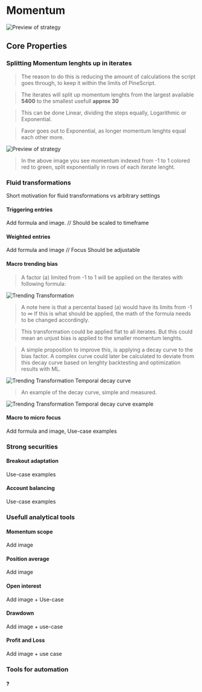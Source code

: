 # Momentum

![Preview of strategy](https://github.com/CMYKSCRIPTS/Momentum/blob/MASTER/DOCS/MainPreview.png?raw=true)
## Core Properties
### Splitting Momentum lenghts up in iterates
> The reason to do this is reducing the amount of calculations the script goes through, to keep it within the limits of PineScript.

> The iterates will split up momentum lenghts from the largest available **5400** to the smallest usefull **approx 30**

> This can be done Linear, dividing the steps equally, Logarithmic or Exponential.

> Favor goes out to Exponential, as longer momentum lenghts equal each other more.

![Preview of strategy](https://github.com/CMYKSCRIPTS/Momentum/blob/MASTER/DOCS/Exponential%20iterates.png?raw=true)

> In the above image you see momentum indexed from -1 to 1 colored red to green, split exponentially in rows of each iterate lenght.

### Fluid transformations
Short motivation for fluid transformations vs arbitrary settings
#### Triggering entries
Add formula and image.
// Should be scaled to timeframe
#### Weighted entries
Add formula and image
// Focus Should be adjustable
#### Macro trending bias
> A factor (a) limited from -1 to 1 will be applied on the iterates with following formula:

![Trending Transformation](https://github.com/CMYKSCRIPTS/Momentum/blob/MASTER/DOCS/Trending%20transformation.png?raw=true)

> A note here is that a percental based (a) would have its limits from -1 to ∞
If this is what should be applied, the math of the formula needs to be changed accordingly.

> This transformation could be applied flat to all iterates.
But this could mean an unjust bias is applied to the smaller momentum lenghts.

> A simple proposition to improve this, is applying a decay curve to the bias factor.
A complex curve could later be calculated to deviate from this decay curve based on lenghty backtesting and optimization results with ML.

![Trending Transformation Temporal decay curve](https://github.com/CMYKSCRIPTS/Momentum/blob/MASTER/DOCS/Tranding%20transformation%20with%20temporal%20bias%20curve.png?raw=true)

> An example of the decay curve, simple and measured.

![Trending Transformation Temporal decay curve example](https://github.com/CMYKSCRIPTS/Momentum/blob/MASTER/DOCS/Trending%20transformation%20temporal%20bias%20curve%20example.png?raw=true)

#### Macro to micro focus
Add formula and image, Use-case examples

### Strong securities
#### Breakout adaptation
Use-case examples
#### Account balancing
Use-case examples

### Usefull analytical tools
#### Momentum scope
Add image
#### Position average
Add image
#### Open interest
Add image + Use-case
#### Drawdown
Add image + use-case
#### Profit and Loss
Add image + use case

### Tools for automation
#### ?